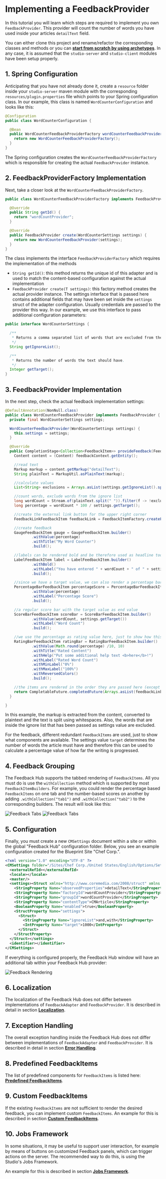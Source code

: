 # Implementing a FeedbackProvider 

In this tutorial you will learn which steps are required to 
implement you own `FeedbackProvider`. This provider will count the number of words
you have used inside your articles `detailText` field. 

You can either clone this project and rename/refactor
the corresponding classes and methods or you can 
**[start from scratch by using archetypes](archetypes.md)**.
In any case, it is assumed that the `studio-server` and `studio-client` modules have been setup properly.

## 1. Spring Configuration

Anticipating that you have not already done it, create a `resource` folder inside your
`studio-server` maven module with the corresponding `resources/plugin.properties` file
which points to your Spring configuration class. In our example, this class is 
named `WordCounterConfiguration` and looks like this:

```java
@Configuration
public class WordCounterConfiguration {

  @Bean
  public WordCounterFeedbackProviderFactory wordCounterFeedbackProviderFactory() {
    return new WordCounterFeedbackProviderFactory();
  }
}
``` 

The Spring configuration creates the `WordCounterFeedbackProviderFactory`
which is responsible for creating the actual `FeedbackProvider` instance.

## 2. FeedbackProviderFactory Implementation

Next, take a closer look at the `WordCounterFeedbackProviderFactory`.

```java
public class WordCounterFeedbackProviderFactory implements FeedbackProviderFactory<WordCounterSettings> {

  @Override
  public String getId() {
    return "wordCountProvider";
  }

  @Override
  public FeedbackProvider create(WordCounterSettings settings) {
    return new WordCounterFeedbackProvider(settings);
  }
}
```

The class implements the interface `FeedbackProviderFactory` which requires
the implementation of the methods 

- `String getId()`: this method returns the unique id of this adapter and is used
to match the content-based configuration against the actual implementation
- `FeedbackProvider create(T settings)`: this factory method creates the actual provider instance.
The settings interface that is passed here contains additional fields that may have been set
inside the `settings` struct of the adapter configuration. Usually credentials are passed
to the provider this way. In our example, we use this interface to pass additional 
configuration parameters:

```java
public interface WordCounterSettings {

  /**
   * Returns a comma separated list of words that are excluded from the word count.
   */
  String getIgnoreList();

  /**
   * Returns the number of words the text should have.
   */
  Integer getTarget();
}
```


## 3. FeedbackProvider Implementation

In the next step, check the actual feedback implementation settings:

```java
@DefaultAnnotation(NonNull.class)
public class WordCounterFeedbackProvider implements FeedbackProvider {
  private final WordCounterSettings settings;

  WordCounterFeedbackProvider(WordCounterSettings settings) {
    this.settings = settings;
  }

  @Override
  public CompletionStage<Collection<FeedbackItem>> provideFeedback(FeedbackContext feedbackContext) {
    Content content = (Content) feedbackContext.getEntity();

    //read text
    Markup markup = content.getMarkup("detailText");
    String plainText = MarkupUtil.asPlainText(markup);

    //calculate values
    List<String> exclusions = Arrays.asList(settings.getIgnoreList().split(","));

    //count words, exclude words from the ignore list
    long wordCount = Stream.of(plainText.split(" ")).filter(f -> !exclusions.contains(f)).count();
    long percentage = wordCount * 100 / settings.getTarget();

    //create the external link button for the upper right corner
    FeedbackLinkFeedbackItem feedbackLink = FeedbackItemFactory.createFeedbackLink("https://github.com/CoreMedia/feedback-hub-adapter-tutorial");

    //create feedback
    GaugeFeedbackItem gauge = GaugeFeedbackItem.builder()
            .withValue(percentage)
            .withTitle("My Word Counter")
            .build();

    //labels can be rendered bold and be therefore used as headline too
    LabelFeedbackItem label = LabelFeedbackItem.builder()
            .withBold()
            .withLabel("You have entered " + wordCount + " of " + settings.getTarget() + " words.")
            .build();

    //since we have a target value, we can also render a percentage bar
    PercentageBarFeedbackItem percentageScore = PercentageBarFeedbackItem.builder()
            .withValue(percentage)
            .withLabel("Percentage Score")
            .build();

    //a regular score bar with the target value as end value
    ScoreBarFeedbackItem scoreBar = ScoreBarFeedbackItem.builder()
            .withValue(wordCount, settings.getTarget())
            .withLabel("Word Count")
            .build();

    //we use the percentage as rating value here, just to show how this bar is used
    RatingBarFeedbackItem ratingBar = RatingBarFeedbackItem.builder()
            .withValue(Math.round(percentage) /10, 10)
            .withTitle("Rated Content")
            .withHelp("Put some additional help text <b>here</b>!")
            .withLabel("Rated Word Count")
            .withMinLabel("0%")
            .withMaxLabel("100%")
            .withReversedColors()
            .build();

    //the items are rendered in the order they are passed here (except the feedbackLink which is always rendered at the top)
    return CompletableFuture.completedFuture(Arrays.asList(feedbackLink, gauge, label, percentageScore, scoreBar, ratingBar));
  }

}
```

In this example, the markup is extracted from the content,
converted to plaintext and the text is split using whitespaces. 
Also, the words that are inside the ignore list that has been passed 
as settings value are excluded.

For the feedback, different redundant `FeedbackItems` are used,
just to show what components are available. The settings value `target` determines
the number of words the article must have and therefore this can be used to 
calculate a percentage value of how far the writing is progressed.

## 4. Feedback Grouping

The Feedback Hub supports the tabbed rendering of `FeedbackItems`.
All you must do is use the `withCollection` method which is supported 
by most `FeedbackItemBuilders`.
For example, you could render the percentage based `FeedbackItems` on one tab
and the number-based scores on another by adding `.withCollection("tab1")` and
`.withCollection("tab2")` to the corresponding builders. The result will look like this:


![Feedback Tabs](images/provider_tabbed_1.png "Feedback Tabs")
![Feedback Tabs](images/provider_tabbed_2.png "Feedback Tabs")


## 5. Configuration

Finally, you must create a new `CMSettings` document
within a site or within the global "Feedback Hub" configuration folder. Below, you see
an example configuration created for the Blueprint Site "Chef Corp.". 

```xml
<?xml version="1.0" encoding="UTF-8" ?>
<CMSettings folder="/Sites/Chef Corp./United States/English/Options/Settings/Feedback Hub" name="Wordcounter Provider" xmlns:cmexport="http://www.coremedia.com/2012/cmexport">
  <externalRefId></externalRefId>
  <locale></locale>
  <master/>
  <settings><Struct xmlns="http://www.coremedia.com/2008/struct" xmlns:xlink="http://www.w3.org/1999/xlink">
    <StringProperty Name="observedProperties">detailText</StringProperty>
    <StringProperty Name="factoryId">wordCountProvider</StringProperty>
    <StringProperty Name="groupId">wordCountProvider</StringProperty>
    <StringProperty Name="contentType">CMArticle</StringProperty>
    <BooleanProperty Name="enabled">true</BooleanProperty>
    <StructProperty Name="settings">
      <Struct>
        <StringProperty Name="ignoreList">and,with</StringProperty>
        <IntProperty Name="target">1000</IntProperty>
      </Struct>
    </StructProperty>
  </Struct></settings>
  <identifier></identifier>
</CMSettings>
```

If everything is configured properly, the Feedback Hub window will have
an additional tab within your Feedback Hub provider:

![Feedback Rendering](images/feedback_example_1.png "Feedback Rendering")

## 6. Localization

The localization of the Feedback Hub does not differ between
implementations of `FeedbackAdapter` and `FeedbackProvider`. 
It is described in detail in section **[Localization](feedback_localization.md)**.

## 7. Exception Handling

The overall exception handling inside the Feedback Hub does not differ between
implementations of `FeedbackAdapter` and `FeedbackProvider`. 
It is described in detail in section **[Error Handling](error_handling.md)**.

## 8. Predefined FeedbackItems

The list of predefined components for `FeedbackItems` is listed here: **[Predefined FeedbackItems](predefined_feedback.md)**.

## 9. Custom FeedbackItems

If the existing `FeedbackItems` are not sufficient to render the desired feedback,
you can implement custom `FeedbackItems`.
An example for this is described in section **[Custom FeedbackItems](custom_feedback.md)**.

## 10. Jobs Framework

In some situations, it may be useful to support user interaction, for example by means of buttons 
on customized Feedback panels, which can trigger actions on the server.
The recommended way to do this, is using the Studio's Jobs Framework. 

An example for this is described in section **[Jobs Framework](jobs_framework.md)**.
